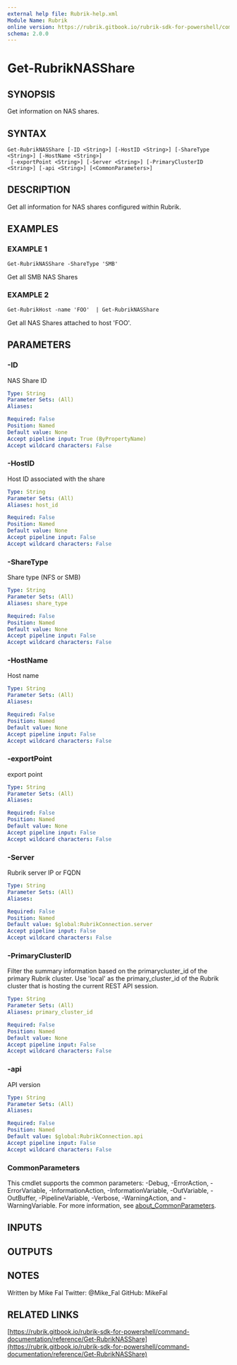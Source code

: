 ```yaml
---
external help file: Rubrik-help.xml
Module Name: Rubrik
online version: https://rubrik.gitbook.io/rubrik-sdk-for-powershell/command-documentation/reference/Get-RubrikNASShare
schema: 2.0.0
---
```


# Get-RubrikNASShare

## SYNOPSIS
Get information on NAS shares.

## SYNTAX

```
Get-RubrikNASShare [-ID <String>] [-HostID <String>] [-ShareType <String>] [-HostName <String>]
 [-exportPoint <String>] [-Server <String>] [-PrimaryClusterID <String>] [-api <String>] [<CommonParameters>]
```

## DESCRIPTION
Get all information for NAS shares configured within Rubrik.

## EXAMPLES

### EXAMPLE 1
```
Get-RubrikNASShare -ShareType 'SMB'
```

Get all SMB NAS Shares

### EXAMPLE 2
```
Get-RubrikHost -name 'FOO'  | Get-RubrikNASShare
```

Get all NAS Shares attached to host 'FOO'.

## PARAMETERS

### -ID
NAS Share ID

```yaml
Type: String
Parameter Sets: (All)
Aliases:

Required: False
Position: Named
Default value: None
Accept pipeline input: True (ByPropertyName)
Accept wildcard characters: False
```

### -HostID
Host ID associated with the share

```yaml
Type: String
Parameter Sets: (All)
Aliases: host_id

Required: False
Position: Named
Default value: None
Accept pipeline input: False
Accept wildcard characters: False
```

### -ShareType
Share type (NFS or SMB)

```yaml
Type: String
Parameter Sets: (All)
Aliases: share_type

Required: False
Position: Named
Default value: None
Accept pipeline input: False
Accept wildcard characters: False
```

### -HostName
Host name

```yaml
Type: String
Parameter Sets: (All)
Aliases:

Required: False
Position: Named
Default value: None
Accept pipeline input: False
Accept wildcard characters: False
```

### -exportPoint
export point

```yaml
Type: String
Parameter Sets: (All)
Aliases:

Required: False
Position: Named
Default value: None
Accept pipeline input: False
Accept wildcard characters: False
```

### -Server
Rubrik server IP or FQDN

```yaml
Type: String
Parameter Sets: (All)
Aliases:

Required: False
Position: Named
Default value: $global:RubrikConnection.server
Accept pipeline input: False
Accept wildcard characters: False
```

### -PrimaryClusterID
Filter the summary information based on the primarycluster_id of the primary Rubrik cluster.
Use 'local' as the primary_cluster_id of the Rubrik cluster that is hosting the current REST API session.

```yaml
Type: String
Parameter Sets: (All)
Aliases: primary_cluster_id

Required: False
Position: Named
Default value: None
Accept pipeline input: False
Accept wildcard characters: False
```

### -api
API version

```yaml
Type: String
Parameter Sets: (All)
Aliases:

Required: False
Position: Named
Default value: $global:RubrikConnection.api
Accept pipeline input: False
Accept wildcard characters: False
```

### CommonParameters
This cmdlet supports the common parameters: -Debug, -ErrorAction, -ErrorVariable, -InformationAction, -InformationVariable, -OutVariable, -OutBuffer, -PipelineVariable, -Verbose, -WarningAction, and -WarningVariable. For more information, see [about_CommonParameters](http://go.microsoft.com/fwlink/?LinkID=113216).

## INPUTS

## OUTPUTS

## NOTES
Written by Mike Fal
Twitter: @Mike_Fal
GitHub: MikeFal

## RELATED LINKS

[https://rubrik.gitbook.io/rubrik-sdk-for-powershell/command-documentation/reference/Get-RubrikNASShare](https://rubrik.gitbook.io/rubrik-sdk-for-powershell/command-documentation/reference/Get-RubrikNASShare)

